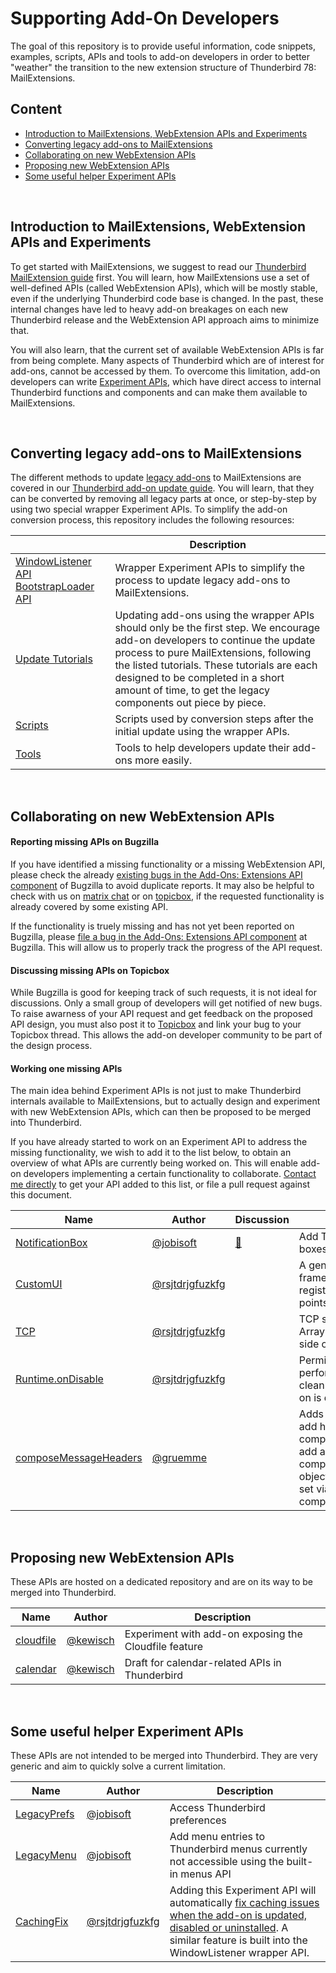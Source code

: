 # Supporting Add-On Developers

The goal of this repository is to provide useful information, code snippets, examples, scripts, APIs and tools to add-on developers in order to better "weather" the transition to the new extension structure of Thunderbird 78: MailExtensions.

## Content

* [Introduction to MailExtensions, WebExtension APIs and Experiments](#supporting-add-on-developers)
* [Converting legacy add-ons to MailExtensions](#converting-legacy-add-ons-to-mailextensions)
* [Collaborating on new WebExtension APIs](#collaborating-on-new-webextension-apis)
* [Proposing new WebExtension APIs](#proposing-new-webextension-apis)
* [Some useful helper Experiment APIs](#some-useful-helper-experiment-apis)

&nbsp;

## Introduction to MailExtensions, WebExtension APIs and Experiments

To get started with MailExtensions, we suggest to read our [Thunderbird MailExtension guide](https://developer.thunderbird.net/add-ons/mailextensions) first. You will learn, how MailExtensions use a set of well-defined APIs (called WebExtension APIs), which will be mostly stable, even if the underlying Thunderbird code base is changed. In the past, these internal changes have led to heavy add-on breakages on each new Thunderbird release and the WebExtension API approach aims to minimize that.

You will also learn, that the current set of available WebExtension APIs is far from being complete. Many aspects of Thunderbird which are of interest for add-ons, cannot be accessed by them. To overcome this limitation, add-on developers can write [Experiment APIs](https://developer.thunderbird.net/add-ons/mailextensions/experiments), which have direct access to internal Thunderbird functions and components and can make them available to MailExtensions. 

&nbsp;


## Converting legacy add-ons to MailExtensions

The different methods to update [legacy add-ons](https://developer.thunderbird.net/add-ons/about-add-ons#legacy-extension-types) to MailExtensions are covered in our [Thunderbird add-on update guide](https://developer.thunderbird.net/add-ons/updating/tb78). You will learn, that they can be converted by removing all legacy parts at once, or step-by-step by using two special wrapper Experiment APIs. To simplify the add-on conversion process, this repository includes the following resources:


|      | Description |
| ---- | ---- |
| [WindowListener API BootstrapLoader API](https://github.com/thundernest/addon-developer-support/wiki) | Wrapper Experiment APIs to simplify the process to update legacy add-ons to MailExtensions. |
| [Update Tutorials](https://github.com/thundernest/addon-developer-support/issues/37) | Updating add-ons using the wrapper APIs should only be the first step. We encourage add-on developers to continue the update process to pure MailExtensions, following the listed tutorials. These tutorials are each designed to be completed in a short amount of time, to get the legacy components out piece by piece. |
| [Scripts](https://github.com/thundernest/addon-developer-support/tree/master/scripts)        | Scripts used by conversion steps after the initial update using the wrapper APIs. |
| [Tools](https://github.com/thundernest/addon-developer-support/tree/master/tools/)          | Tools to help developers update their add-ons more easily. |

&nbsp;

## Collaborating on new WebExtension APIs

#### Reporting missing APIs on Bugzilla

If you have identified a missing functionality or a missing WebExtension API, please check the already [existing bugs in the Add-Ons: Extensions API component](https://bugzilla.mozilla.org/buglist.cgi?product=Thunderbird&component=Add-Ons%3A%20Extensions%20API&resolution=---&list_id=15465922) of Bugzilla to avoid duplicate reports. It may also be helpful to check with us on [matrix chat](https://chat.mozilla.org/#/room/#tb-addon-developers:mozilla.org) or on [topicbox](https://thunderbird.topicbox.com/groups/addons), if the requested functionality is already covered by some existing API.

If the functionality is truely missing and has not yet been reported on Bugzilla, please [file a bug in the Add-Ons: Extensions API component](https://bugzilla.mozilla.org/enter_bug.cgi?product=Thunderbird&component=Add-Ons%3A+Extensions+API&cc=john@thunderbird.net) at Bugzilla. This will allow us to properly track the progress of the API request.

#### Discussing missing APIs on Topicbox

While Bugzilla is good for keeping track of such requests, it is not ideal for discussions. Only a small group of developers will get notified of new bugs. To raise awarness of your API request and get feedback on the proposed API design, you must also post it to [Topicbox](https://thunderbird.topicbox.com/groups/addons) and link your bug to your Topicbox thread. This allows the add-on developer community to be part of the design process.

#### Working one missing APIs

The main idea behind Experiment APIs is not just to make Thunderbird internals available to MailExtensions, but to actually design and experiment with new WebExtension APIs, which can then be proposed to be merged into Thunderbird.

If you have already started to work on an Experiment API to address the missing  functionality, we wish to add it to the list below, to obtain an overview of what APIs are currently being worked on. This will enable add-on developers implementing a certain functionality to collaborate. [Contact me directly](mailto:john@thunderbird.net) to get your API added to this list, or file a pull request against this document.

| Name                   | Author |  Discussion | Description |
| -----------------------| ------ | ----------- | ----------- |
| [NotificationBox](https://github.com/jobisoft/notificationBox-API/tree/master/notificationbox)        | [@jobisoft](https://github.com/jobisoft/)       | [:speech_balloon:](https://thunderbird.topicbox.com/groups/addons/T576f843ea846049c-M2b3bf1c77ba25dfb1d78e7d4/notification-api-proposal) | Add Thunderbird notification boxes.        |
| [CustomUI](https://github.com/rsjtdrjgfuzkfg/thunderbird-experiments/tree/master/experiments/customui) | [@rsjtdrjgfuzkfg](https://github.com/rsjtdrjgfuzkfg/) | | A generic UI extension framework based iframes registered at fixed extension points. |
| [TCP](https://github.com/rsjtdrjgfuzkfg/thunderbird-experiments/tree/master/experiments/tcp) | [@rsjtdrjgfuzkfg](https://github.com/rsjtdrjgfuzkfg/) | | TCP support based on ArrayBuffers (currently client side only). |
| [Runtime.onDisable](https://github.com/rsjtdrjgfuzkfg/thunderbird-experiments/tree/master/experiments/runtime) | [@rsjtdrjgfuzkfg](https://github.com/rsjtdrjgfuzkfg/) | | Permit WebExtensions to perform (time-limited) cleanup tasks after the add-on is disabled or uninstalled. |
| [composeMessageHeaders](https://github.com/gruemme/tb-api-compose_message_headers) | [@gruemme](https://github.com/gruemme/) | | Adds missing functionality to add headers to a newly composed message. Aims to add a header object to the compose.ComposeDetails object, so headers can be set via compose.setComposeDetails |

&nbsp;

## Proposing new WebExtension APIs

These APIs are hosted on a dedicated repository and are on its way to be merged into Thunderbird.

| Name                               | Author                                           | Description
| ---------------------------------- | ------------------------------------------------ | --------------
| [cloudfile](https://github.com/thundernest/tb-web-ext-experiments/blob/master/cloudfile)          | [@kewisch](https://github.com/kewisch/)          | Experiment with add-on exposing the Cloudfile feature
| [calendar](https://github.com/thundernest/tb-web-ext-experiments/blob/master/calendar)            | [@kewisch](https://github.com/kewisch/)          | Draft for calendar-related APIs in Thunderbird

&nbsp;

## Some useful helper Experiment APIs

These APIs are not intended to be merged into Thunderbird. They are very generic and aim to quickly solve a current limitation.

| Name                   | Author |  Description |
| -----------------------| ------ | ------------ |
| [LegacyPrefs](https://github.com/thundernest/addon-developer-support/tree/master/auxiliary-apis/LegacyPrefs)            | [@jobisoft](https://github.com/jobisoft/)  | Access Thunderbird preferences |
| [LegacyMenu](https://github.com/thundernest/addon-developer-support/tree/master/auxiliary-apis/LegacyMenu)             | [@jobisoft](https://github.com/jobisoft/)  | Add menu entries to Thunderbird menus currently not accessible using the built-in menus API |
| [CachingFix](https://github.com/rsjtdrjgfuzkfg/thunderbird-experiments/tree/master/experiments/cachingfix)        | [@rsjtdrjgfuzkfg](https://github.com/rsjtdrjgfuzkfg/) | Adding this Experiment API will automatically [fix caching issues when the add-on is updated, disabled or uninstalled](https://developer.thunderbird.net/add-ons/mailextensions/experiments#managing-your-experiments-lifecycle). A similar feature is built into the WindowListener wrapper API. |

&nbsp;

